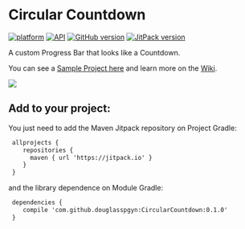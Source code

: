 # Circular Countdown

[![platform](https://img.shields.io/badge/plataform-Android-brightgreen.svg)](https://www.android.com)
[![API](https://img.shields.io/badge/API-16%2B-brightgreen.svg?style=flat)](https://android-arsenal.com/api?level=16)
[![GitHub version](https://badge.fury.io/gh/douglasspgyn%2FCircularCountdown.svg)](https://badge.fury.io/gh/douglasspgyn%2FCircularCountdown)
[![JitPack version](https://jitpack.io/v/douglasspgyn/CircularCountdown.svg)](https://jitpack.io/#douglasspgyn/CircularCountdown)

A custom Progress Bar that looks like a Countdown.

You can see a [Sample Project here](https://github.com/douglasspgyn/CircularCountdownSample) and learn more on the [Wiki](https://github.com/douglasspgyn/CircularCountdown/wiki).

![](https://i.imgur.com/7GOJjGv.gif)


## Add to your project:

You just need to add the Maven Jitpack repository on Project Gradle:
```xml
 allprojects {
    repositories {
      maven { url 'https://jitpack.io' }
    }
 }
```

and the library dependence on Module Gradle:

```xml
 dependencies {
    compile 'com.github.douglasspgyn:CircularCountdown:0.1.0'
 }
```
